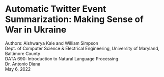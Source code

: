 # Automatic Twitter Event Summarization: Making Sense of War in Ukraine

Authors: Aishwarya Kale and William Simpson \
Dept. of Computer Science & Electrical Engineering, University of Maryland, Baltimore County \
DATA 690: Introduction to Natural Language Processing \
Dr. Antonio Diana \
May 6, 2022


